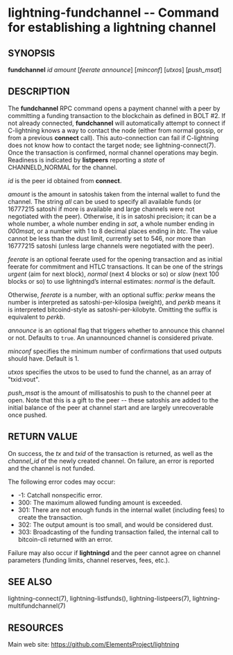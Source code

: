 lightning-fundchannel -- Command for establishing a lightning channel
=====================================================================

SYNOPSIS
--------

**fundchannel** *id* *amount* \[*feerate* *announce*\] \[*minconf*\]
\[*utxos*\] \[*push_msat*\]

DESCRIPTION
-----------

The **fundchannel** RPC command opens a payment channel with a peer by
committing a funding transaction to the blockchain as defined in BOLT
\#2.
If not already connected, **fundchannel** will automatically attempt
to connect if C-lightning knows a way to contact the node (either from
normal gossip, or from a previous **connect** call).
This auto-connection can fail if C-lightning does not know how to contact
the target node; see lightning-connect(7).
Once the
transaction is confirmed, normal channel operations may begin. Readiness
is indicated by **listpeers** reporting a *state* of CHANNELD\_NORMAL
for the channel.

*id* is the peer id obtained from **connect**.

*amount* is the amount in satoshis taken from the internal wallet to
fund the channel. The string *all* can be used to specify all available
funds (or 16777215 satoshi if more is available and large channels were not negotiated with the peer). Otherwise, it is in
satoshi precision; it can be a whole number, a whole number ending in
*sat*, a whole number ending in *000msat*, or a number with 1 to 8
decimal places ending in *btc*. The value cannot be less than the dust
limit, currently set to 546, nor more than 16777215 satoshi (unless large
channels were negotiated with the peer).

*feerate* is an optional feerate used for the opening transaction and as
initial feerate for commitment and HTLC transactions. It can be one of
the strings *urgent* (aim for next block), *normal* (next 4 blocks or
so) or *slow* (next 100 blocks or so) to use lightningd’s internal
estimates: *normal* is the default.

Otherwise, *feerate* is a number, with an optional suffix: *perkw* means
the number is interpreted as satoshi-per-kilosipa (weight), and *perkb*
means it is interpreted bitcoind-style as satoshi-per-kilobyte. Omitting
the suffix is equivalent to *perkb*.

*announce* is an optional flag that triggers whether to announce this
channel or not. Defaults to `true`. An unannounced channel is considered
private.

*minconf* specifies the minimum number of confirmations that used
outputs should have. Default is 1.

*utxos* specifies the utxos to be used to fund the channel, as an array
of "txid:vout".

*push_msat* is the amount of millisatoshis to push to the channel peer at
open. Note that this is a gift to the peer -- these satoshis are
added to the initial balance of the peer at channel start and are largely
unrecoverable once pushed.

RETURN VALUE
------------

On success, the *tx* and *txid* of the transaction is returned, as well
as the *channel\_id* of the newly created channel. On failure, an error
is reported and the channel is not funded.

The following error codes may occur:
- -1: Catchall nonspecific error.
- 300: The maximum allowed funding amount is exceeded.
- 301: There are not enough funds in the internal wallet (including fees) to create the transaction.
- 302: The output amount is too small, and would be considered dust.
- 303: Broadcasting of the funding transaction failed, the internal call to bitcoin-cli returned with an error.

Failure may also occur if **lightningd** and the peer cannot agree on
channel parameters (funding limits, channel reserves, fees, etc.).

SEE ALSO
--------

lightning-connect(7), lightning-listfunds(), lightning-listpeers(7),
lightning-multifundchannel(7)

RESOURCES
---------

Main web site: <https://github.com/ElementsProject/lightning>
